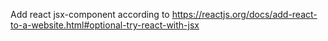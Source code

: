 Add react jsx-component according to https://reactjs.org/docs/add-react-to-a-website.html#optional-try-react-with-jsx

